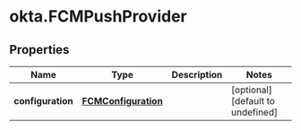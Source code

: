 # okta.FCMPushProvider

## Properties

Name | Type | Description | Notes
------------ | ------------- | ------------- | -------------
**configuration** | [**FCMConfiguration**](FCMConfiguration.md) |  | [optional] [default to undefined]

